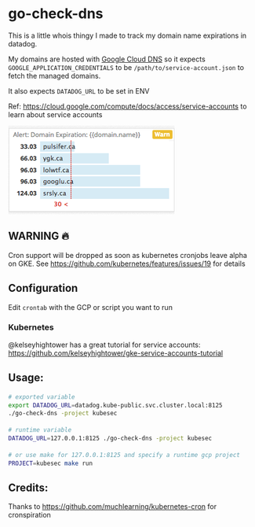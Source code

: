 # go-check-dns

This is a little whois thingy I made to track my domain name expirations in datadog.

My domains are hosted with [Google Cloud DNS](https://cloud.google.com/dns/) so it expects `GOOGLE_APPLICATION_CREDENTIALS` to be `/path/to/service-account.json` to fetch the managed domains.

It also expects `DATADOG_URL` to be set in ENV

Ref: https://cloud.google.com/compute/docs/access/service-accounts to learn about service accounts

![datadog](https://raw.githubusercontent.com/JonPulsifer/go-check-dns/master/go-check-dns.png)

## WARNING :fire:

Cron support will be dropped as soon as kubernetes cronjobs leave alpha on GKE. See https://github.com/kubernetes/features/issues/19 for details
## Configuration

Edit `crontab` with the GCP or script you want to run

### Kubernetes
@kelseyhightower has a great tutorial for service accounts: https://github.com/kelseyhightower/gke-service-accounts-tutorial

## Usage:

```sh
# exported variable
export DATADOG_URL=datadog.kube-public.svc.cluster.local:8125
./go-check-dns -project kubesec

# runtime variable
DATADOG_URL=127.0.0.1:8125 ./go-check-dns -project kubesec

# or use make for 127.0.0.1:8125 and specify a runtime gcp project
PROJECT=kubesec make run
```

## Credits:

Thanks to https://github.com/muchlearning/kubernetes-cron for cronspiration
